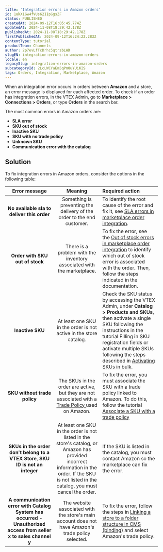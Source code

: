 ```yaml
---
title: 'Integration errors in Amazon orders'
id: 1ukX1Gw4fVUs62IIpGgsZF
status: PUBLISHED
createdAt: 2024-09-12T16:05:45.774Z
updatedAt: 2024-11-08T18:29:42.178Z
publishedAt: 2024-11-08T18:29:42.178Z
firstPublishedAt: 2024-09-12T16:24:22.283Z
contentType: tutorial
productTeam: Channels
author: 2p7evLfTcDrhc5qtrzbLWD
slugEN: integration-errors-in-amazon-orders
locale: en
legacySlug: integration-errors-in-amazon-orders
subcategoryId: 2LcLWCYaEm5qPmOuYUiKIS
tags: Orders, Integration, Marketplace, Amazon
---
```


When an integration error occurs in orders between **Amazon** and a store, an error message is displayed for each affected order. To check if an order has integration errors, in the VTEX Admin, go to **Marketplace > Connections > Orders**, or type **Orders** in the search bar.

The most common errors in Amazon orders are:

- **SLA error**
- **SKU out of stock**
- **Inactive SKU**
- **SKU with no trade policy**
- **Unknown SKU**
- **Communication error with the catalog**

## Solution

To fix integration errors in Amazon orders, consider the options in the following table:

|**Error message**|**Meaning**|**Required action**|
|:---:|:---:|:---|
|**No available sla to deliver this order**|Something is preventing the delivery of the order to the end customer. |To identify the root cause of the error and fix it, see [SLA errors in marketplace order integration](/en/tutorial/erros-de-sla-na-integracao-de-pedidos-de-marketplace--X8lSfxT44OyxkxwvnRk1X).|
|**Order with SKU out of stock**|There is a problem with the inventory associated with the marketplace.|To fix the error, see the [Out of stock errors in marketplace order integration](/pt/tutorial/erros-de-falta-de-estoque-em-pedidos-de-integracao-com-marketplace--s1i5OCcPFslrMkZJLDnfP) to identify which out of stock error is associated with the order. Then, follow the steps indicated in the documentation.|
|**Inactive SKU**|At least one SKU in the order is not active in the store catalog.|Check the SKU status by accessing the VTEX Admin, under **Catalog > Products and SKUs,**  then activate a single SKU following the instructions in the tutorial Filling in SKU registration fields or activate multiple SKUs following the steps described in [Activating SKUs in bulk](/en/tutorial/ativar-skus-em-massa--4uMZATlSc0kEYiewWKSwEY). |
|**SKU without trade policy**|The SKUs in the order are active, but they are not associated with a [Trade Policy ](/en/tutorial/como-funciona-uma-politica-comercial--6Xef8PZiFm40kg2STrMkMV) used on Amazon.| To fix the error, you must associate the SKU with a trade policy linked to Amazon. To do this, follow the tutorial [Associate a SKU with a trade policy](/en/tutorial/associacao-de-sku-a-politica-comercial--1qFAiybogHCStRO65sy4vb) |
|**SKUs in the order don't belong to a VTEX Store, SKU ID is not an integer**|At least one SKU in the order is not listed in the store's catalog, or Amazon has provided incorrect information in the order. If the SKU is not listed in the catalog, you must cancel the order.| If the SKU is listed in the catalog, you must contact Amazon so the marketplace can fix the error.|
|**A communication error with Catalog System has occurred - Unauthorized access from seller x to sales channel y**| The website associated with the store's main account does not have Amazon's trade policy selected. | To fix the error, follow the steps in [Linking a store to a folder structure in CMS (binding)](/en/tutorial/vincular-um-account-name-a-um-website-binding) and select Amazon's trade policy.|

